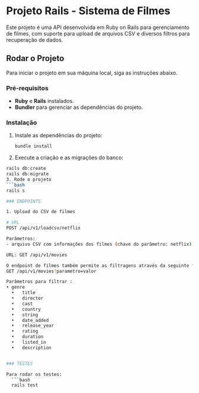 # Projeto Rails - Sistema de Filmes

Este projeto é uma API desenvolvida em Ruby on Rails para gerenciamento de filmes, com suporte para upload de arquivos CSV e diversos filtros para recuperação de dados.

## Rodar o Projeto

Para iniciar o projeto em sua máquina local, siga as instruções abaixo.

### Pré-requisitos

- **Ruby** e **Rails** instalados.
- **Bundler** para gerenciar as dependências do projeto.

### Instalação

1. Instale as dependências do projeto:
   ```bash
   bundle install
2. Execute a criação e as migrações do banco:
  ```bash
  rails db:create
  rails db:migrate
3. Rode o projeto
  ```bash
  rails s

### ENDPOINTS

1. Upload do CSV de filmes

# URL
POST /api/v1/loadcsv/netflix

Parâmetros: 
  - arquivo CSV com informações dos filmes (chave do parâmetro: netflix).

URL: GET /api/v1/movies

O endpoint de filmes também permite as filtragens através da seguinte forma: 
GET /api/v1/movies?parametro=valor

Parâmetros para filtrar : 
  •	genre
	•	title
	•	director
	•	cast
	•	country
	•	string
	•	date_added
	•	release_year
	•	rating
	•	duration
	•	listed_in
	•	description


  ### TESTES

  Para rodar os testes: 
    ```bash
    rails test
    

